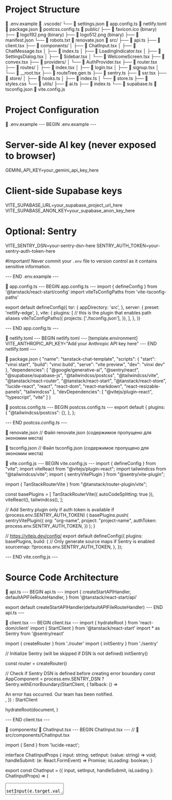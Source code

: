 
# Project Structure
📄 .env.example
📁 .vscode/
└── 📄 settings.json
📄 app.config.ts
📄 netlify.toml
📄 package.json
📄 postcss.config.ts
📁 public/
├── 📄 favicon.ico (binary)
├── 📄 logo192.png (binary)
├── 📄 logo512.png (binary)
├── 📄 manifest.json
└── 📄 robots.txt
📄 renovate.json
📁 src/
├── 📄 api.ts
├── 📄 client.tsx
├── 📁 components/
│   ├── 📄 ChatInput.tsx
│   ├── 📄 ChatMessage.tsx
│   ├── 📄 index.ts
│   ├── 📄 LoadingIndicator.tsx
│   ├── 📄 SettingsDialog.tsx
│   ├── 📄 Sidebar.tsx
│   └── 📄 WelcomeScreen.tsx
├── 📄 convex.tsx
├── 📁 providers/
│   └── 📄 AuthProvider.tsx
├── 📄 router.tsx
├── 📁 routes/
│   ├── 📄 index.tsx
│   ├── 📄 login.tsx
│   ├── 📄 signup.tsx
│   └── 📄 __root.tsx
├── 📄 routeTree.gen.ts
├── 📄 sentry.ts
├── 📄 ssr.tsx
├── 📁 store/
│   ├── 📄 hooks.ts
│   ├── 📄 index.ts
│   └── 📄 store.ts
├── 📄 styles.css
└── 📁 utils/
    ├── 📄 ai.ts
    ├── 📄 index.ts
    └── 📄 supabase.ts
📄 tsconfig.json
📄 vite.config.js


# Project Configuration
📄 .env.example
--- BEGIN .env.example ---
# Server-side AI key (never exposed to browser)
GEMINI_API_KEY=your_gemini_api_key_here

# Client-side Supabase keys
VITE_SUPABASE_URL=your_supabase_project_url_here
VITE_SUPABASE_ANON_KEY=your_supabase_anon_key_here

# Optional: Sentry
VITE_SENTRY_DSN=your-sentry-dsn-here
SENTRY_AUTH_TOKEN=your-sentry-auth-token-here

#Important! Never commit your `.env` file to version control as it contains sensitive information.


--- END .env.example ---

📄 app.config.ts
--- BEGIN app.config.ts ---
import { defineConfig } from '@tanstack/react-start/config'
import viteTsConfigPaths from 'vite-tsconfig-paths'

export default defineConfig({
  tsr: {
    appDirectory: 'src',
  },
  server: {
    preset: 'netlify-edge',
  },
  vite: {
    plugins: [
      // this is the plugin that enables path aliases
      viteTsConfigPaths({
        projects: ['./tsconfig.json'],
      }),
    ],
  },
})

--- END app.config.ts ---

📄 netlify.toml
--- BEGIN netlify.toml ---
[template.environment]
VITE_ANTHROPIC_API_KEY="Add your Anthropic API key here"
--- END netlify.toml ---

📄 package.json
{
  "name": "tanstack-chat-template",
  "scripts": {
  "start": "vinxi start",
  "build": "vinxi build",
  "serve": "vite preview",
  "dev": "vinxi dev"
},
  "dependencies": [
  "@google/generative-ai",
  "@sentry/react",
  "@supabase/supabase-js",
  "@tailwindcss/postcss",
  "@tailwindcss/vite",
  "@tanstack/react-router",
  "@tanstack/react-start",
  "@tanstack/react-store",
  "lucide-react",
  "react",
  "react-dom",
  "react-markdown",
  "react-resizable-panels",
  "tailwindcss"
],
  "devDependencies": [
  "@vitejs/plugin-react",
  "typescript",
  "vite"
]
}

📄 postcss.config.ts
--- BEGIN postcss.config.ts ---
export default {
  plugins: {
    "@tailwindcss/postcss": {},
  },
};

--- END postcss.config.ts ---

📄 renovate.json
// Файл renovate.json (содержимое пропущено для экономии места)

📄 tsconfig.json
// Файл tsconfig.json (содержимое пропущено для экономии места)

📄 vite.config.js
--- BEGIN vite.config.js ---
import { defineConfig } from "vite";
import viteReact from "@vitejs/plugin-react";
import tailwindcss from "@tailwindcss/vite";
import { sentryVitePlugin } from "@sentry/vite-plugin";

import { TanStackRouterVite } from "@tanstack/router-plugin/vite";

const basePlugins = [
  TanStackRouterVite({ autoCodeSplitting: true }), 
  viteReact(), 
  tailwindcss(),
];

// Add Sentry plugin only if auth token is available
if (process.env.SENTRY_AUTH_TOKEN) {
  basePlugins.push(
    sentryVitePlugin({
      org: "org-name",
      project: "project-name",
      authToken: process.env.SENTRY_AUTH_TOKEN,
    })
  );
}

// https://vitejs.dev/config/
export default defineConfig({
  plugins: basePlugins,
  build: {
    // Only generate source maps if Sentry is enabled
    sourcemap: !!process.env.SENTRY_AUTH_TOKEN,
  },
});

--- END vite.config.js ---



# Source Code Architecture
📄 api.ts
--- BEGIN api.ts ---
import {
  createStartAPIHandler,
  defaultAPIFileRouteHandler,
} from '@tanstack/react-start/api'

export default createStartAPIHandler(defaultAPIFileRouteHandler)
--- END api.ts ---

📄 client.tsx
--- BEGIN client.tsx ---
import { hydrateRoot } from 'react-dom/client'
import { StartClient } from '@tanstack/react-start'
import * as Sentry from '@sentry/react'

import { createRouter } from './router'
import { initSentry } from './sentry'

// Initialize Sentry (will be skipped if DSN is not defined)
initSentry()

const router = createRouter()

// Check if Sentry DSN is defined before creating error boundary
const AppComponent = process.env.SENTRY_DSN
  ? Sentry.withErrorBoundary(StartClient, {
      fallback: () => <div>An error has occurred. Our team has been notified.</div>,
    })
  : StartClient

hydrateRoot(document, <AppComponent router={router} />)

--- END client.tsx ---

📁 components/
  📄 ChatInput.tsx
  --- BEGIN ChatInput.tsx ---
// 📄 src/components/ChatInput.tsx

import { Send } from 'lucide-react';

interface ChatInputProps {
  input: string;
  setInput: (value: string) => void;
  handleSubmit: (e: React.FormEvent) => Promise<void>;
  isLoading: boolean;
}

export const ChatInput = ({ 
  input, 
  setInput, 
  handleSubmit, 
  isLoading 
}: ChatInputProps) => (
  <div className="bg-gray-900/80 backdrop-blur-sm border-t border-orange-500/10 p-4">
    <form onSubmit={handleSubmit}>
      <div className="relative flex items-center">
        <textarea
          value={input}
          onChange={(e) => setInput(e.target.value)}
          onKeyDown={(e) => {
            if (e.key === 'Enter' && !e.shiftKey) {
              e.preventDefault()
              handleSubmit(e)
            }
          }}
          placeholder="Напишите что-нибудь умное..."
          className="w-full pl-4 pr-12 py-2.5 overflow-y-auto text-sm text-white placeholder-gray-400 border rounded-lg shadow-lg resize-none border-orange-500/20 bg-gray-800/50 focus:outline-none focus:ring-2 focus:ring-orange-500/50 focus:border-transparent"
          rows={1}
          style={{ maxHeight: '200px' }}
          onInput={(e) => {
            const target = e.target as HTMLTextAreaElement
            target.style.height = 'auto'
            target.style.height = (target.scrollHeight) + 'px'
          }}
        />
        <button
          type="submit"
          disabled={!input.trim() || isLoading}
          className="absolute p-2 text-orange-500 transition-colors right-3 hover:text-orange-400 disabled:text-gray-500 focus:outline-none"
        >
          <Send className="w-4 h-4" />
        </button>
      </div>
    </form>
  </div>
);
  --- END ChatInput.tsx ---

  📄 ChatMessage.tsx
  --- BEGIN ChatMessage.tsx ---
// 📄 src/components/ChatMessage.tsx

import ReactMarkdown from 'react-markdown'
import rehypeRaw from 'rehype-raw'
import rehypeSanitize from 'rehype-sanitize'
import rehypeHighlight from 'rehype-highlight'
import type { Message } from '../utils/ai'

export const ChatMessage = ({ message }: { message: Message }) => {
  const isAssistant = message.role === 'assistant';

  return (
    // -> ИЗМЕНЕНИЕ: Внешний div-обертка для выравнивания пузыря влево или вправо
    <div className={`flex w-full ${isAssistant ? 'justify-start' : 'justify-end'}`}>
      
      {/* -> ИЗМЕНЕНИЕ: Сам "пузырь" сообщения */}
      <div
        className={`rounded-lg px-4 py-2 ${
          // -> ИЗМЕНЕНИЕ: Правильные цвета и ширина
          isAssistant
            ? 'bg-gradient-to-r from-orange-500/5 to-red-600/5' // AI: Оригинальный градиент, вся доступная ширина
            : 'bg-gray-700/50 max-w-2xl'                          // User: Серый, ограниченная ширина
        }`}
        // -> ИЗМЕНЕНИЕ: Добавляем overflow: 'hidden', чтобы скругленные углы обрезали внутренний контент, например, таблицы
        style={{ overflow: 'hidden' }}
      >
        <ReactMarkdown
          className="prose dark:prose-invert max-w-none prose-p:my-2 prose-headings:my-3 prose-pre:bg-gray-800/50 prose-pre:overflow-x-auto prose-pre:p-4 prose-pre:rounded-md"
          rehypePlugins={[
            rehypeRaw,
            rehypeSanitize,
            rehypeHighlight,
          ]}
        >
          {message.content}
        </ReactMarkdown>
      </div>

    </div>
  );
};
  --- END ChatMessage.tsx ---

  📄 index.ts
  --- BEGIN index.ts ---
export { ChatMessage } from './ChatMessage';
export { LoadingIndicator } from './LoadingIndicator';
export { ChatInput } from './ChatInput';
export { Sidebar } from './Sidebar';
export { WelcomeScreen } from './WelcomeScreen';
export { SettingsDialog } from './SettingsDialog'; 
  --- END index.ts ---

  📄 LoadingIndicator.tsx
  --- BEGIN LoadingIndicator.tsx ---
export const LoadingIndicator = () => (
  <div className="px-6 py-6 bg-gradient-to-r from-orange-500/5 to-red-600/5">
    <div className="flex items-start w-full max-w-3xl gap-4 mx-auto">
      <div className="relative flex-shrink-0 w-8 h-8">
        <div className="absolute inset-0 rounded-lg bg-gradient-to-r from-orange-500 via-red-500 to-orange-500 animate-[spin_2s_linear_infinite]"></div>
        <div className="absolute inset-[2px] rounded-lg bg-gray-900 flex items-center justify-center">
          <div className="relative flex items-center justify-center w-full h-full rounded-lg bg-gradient-to-r from-orange-500 to-red-600">
            <div className="absolute inset-0 rounded-lg bg-gradient-to-r from-orange-500 to-red-600 animate-pulse"></div>
            <span className="relative z-10 text-sm font-medium text-white">
              AI
            </span>
          </div>
        </div>
      </div>
      <div className="flex items-center gap-3">
        <div className="text-lg font-medium text-gray-400">
          Thinking
        </div>
        <div className="flex gap-2">
          <div
            className="w-2 h-2 rounded-full bg-orange-500 animate-[bounce_0.8s_infinite]"
            style={{ animationDelay: '0ms' }}
          ></div>
          <div
            className="w-2 h-2 rounded-full bg-orange-500 animate-[bounce_0.8s_infinite]"
            style={{ animationDelay: '200ms' }}
          ></div>
          <div
            className="w-2 h-2 rounded-full bg-orange-500 animate-[bounce_0.8s_infinite]"
            style={{ animationDelay: '400ms' }}
          ></div>
        </div>
      </div>
    </div>
  </div>
); 
  --- END LoadingIndicator.tsx ---

  📄 SettingsDialog.tsx
  --- BEGIN SettingsDialog.tsx ---
// 📄 components/SettingsDialog.tsx
import { useState, useEffect } from 'react'
import { PlusCircle, Trash2 } from 'lucide-react'
import { usePrompts, useSettings } from '../store/hooks'
import { type UserSettings } from '../store'

interface SettingsDialogProps {
  isOpen: boolean
  onClose: () => void
}

export function SettingsDialog({ isOpen, onClose }: SettingsDialogProps) {
  const [promptForm, setPromptForm] = useState({ name: '', content: '' })
  const [isAddingPrompt, setIsAddingPrompt] = useState(false)

  const { prompts, createPrompt, deletePrompt, setPromptActive, loadPrompts } = usePrompts();
  const { settings, updateSettings, loadSettings } = useSettings();

  // Локальное состояние для полей формы, чтобы избежать "мерцания"
  const [localSettings, setLocalSettings] = useState<UserSettings | null>(null);

  useEffect(() => {
    if (isOpen) {
      // Загружаем актуальные данные из БД при каждом открытии диалога
      loadPrompts();
      loadSettings();
    }
  }, [isOpen, loadPrompts, loadSettings]);

  // Синхронизируем локальное состояние с глобальным, когда оно загрузится или обновится
  useEffect(() => {
    if (settings) {
      setLocalSettings(settings);
    }
  }, [settings]);

  const handleAddPrompt = async () => {
    if (!promptForm.name.trim() || !promptForm.content.trim()) return
    await createPrompt(promptForm.name, promptForm.content)
    setPromptForm({ name: '', content: '' })
    setIsAddingPrompt(false)
  }

  // Сохраняем все изменения и закрываем окно
  const handleSaveChanges = () => {
    if (localSettings) {
      // Сравниваем, были ли изменения, чтобы не делать лишних запросов к API
      if (JSON.stringify(localSettings) !== JSON.stringify(settings)) {
          updateSettings(localSettings);
      }
    }
    onClose();
  };

  // Закрываем окно, не сохраняя изменения
  const handleClose = () => {
    // Сбрасываем локальные изменения на те, что сейчас в глобальном сторе
    setLocalSettings(settings);
    onClose()
    setIsAddingPrompt(false)
    setPromptForm({ name: '', content: '' })
  }

  // Не рендерим компонент, пока данные не загружены и не синхронизированы
  if (!isOpen || !localSettings) return null;

  return (
    <div className="fixed inset-0 z-50 flex items-center justify-center bg-black/50 backdrop-blur-sm" onClick={(e) => {
      if (e.target === e.currentTarget) handleClose()
    }}>
      <div className="bg-gray-800 rounded-lg shadow-xl max-w-2xl w-full mx-4 max-h-[90vh] overflow-y-auto" onClick={e => e.stopPropagation()}>
        <div className="p-6">
          <div className="flex items-center justify-between mb-4">
            <h2 className="text-2xl font-semibold text-white">Settings</h2>
            <button onClick={handleClose} className="text-gray-400 hover:text-white focus:outline-none">
              <svg className="w-6 h-6" fill="none" stroke="currentColor" viewBox="0 0 24 24"><path strokeLinecap="round" strokeLinejoin="round" strokeWidth={2} d="M6 18L18 6M6 6l12 12" /></svg>
            </button>
          </div>
          
          <div className="space-y-6">
            {/* Общие настройки */}
            <div className="space-y-4">
                <h3 className="text-lg font-medium text-white">General Settings</h3>
                <div className="p-3 rounded-lg bg-gray-700/50">
                  <label htmlFor="model-select" className="block text-sm font-medium text-gray-300 mb-2">AI Model</label>
                  <select
                      id="model-select"
                      value={localSettings.model}
                      // Обновляем локальное состояние, а не глобальное
                      onChange={(e) => setLocalSettings(prev => prev ? { ...prev, model: e.target.value as UserSettings['model'] } : null)}
                      className="w-full px-3 py-2 text-sm text-white bg-gray-700 border border-gray-600 rounded-lg focus:border-orange-500 focus:ring-1 focus:ring-orange-500"
                  >
                      <option value="gemini-2.5-flash">Gemini 2.5 Flash (Fast & Cost-Effective)</option>
                      <option value="gemini-2.5-pro">Gemini 2.5 Pro (Advanced & Powerful)</option>
                  </select>
                </div>
                <div className="p-3 rounded-lg bg-gray-700/50">
                  <label htmlFor="system-instruction" className="block text-sm font-medium text-gray-300 mb-2">System Instruction</label>
                  <textarea
                      id="system-instruction"
                      value={localSettings.system_instruction}
                      // Обновляем локальное состояние, а не глобальное
                      onChange={(e) => setLocalSettings(prev => prev ? { ...prev, system_instruction: e.target.value } : null)}
                      placeholder="e.g., You are a helpful assistant that speaks like a pirate."
                      className="w-full h-32 px-3 py-2 text-sm text-white bg-gray-700 border border-gray-600 rounded-lg focus:border-orange-500 focus:ring-1 focus:ring-orange-500"
                  />
                  <p className="text-xs text-gray-400 mt-1">This is the base instruction for the AI. An active prompt (if any) will be added to this.</p>
                </div>
            </div>

            {/* Prompts Management */}
            <div className="space-y-2">
              <div className="flex items-center justify-between mb-4">
                <h3 className="text-lg font-medium text-white">Custom Prompts</h3>
                <button onClick={() => setIsAddingPrompt(true)} className="flex items-center gap-2 px-3 py-1.5 text-sm font-medium text-white bg-gradient-to-r from-orange-500 to-red-600 rounded-lg hover:opacity-90 focus:outline-none focus:ring-2 focus:ring-orange-500">
                  <PlusCircle className="w-4 h-4" /> Add Prompt
                </button>
              </div>

              {isAddingPrompt && (
                <div className="p-3 mb-4 space-y-3 rounded-lg bg-gray-700/50">
                  <input type="text" value={promptForm.name} onChange={(e) => setPromptForm(prev => ({ ...prev, name: e.target.value }))} placeholder="Prompt name..." className="w-full px-3 py-2 text-sm text-white bg-gray-700 border border-gray-600 rounded-lg focus:border-orange-500 focus:ring-1 focus:ring-orange-500" />
                  <textarea value={promptForm.content} onChange={(e) => setPromptForm(prev => ({ ...prev, content: e.target.value }))} placeholder="Enter prompt content..." className="w-full h-32 px-3 py-2 text-sm text-white bg-gray-700 border border-gray-600 rounded-lg focus:border-orange-500 focus:ring-1 focus:ring-orange-500" />
                  <div className="flex justify-end gap-2">
                    <button onClick={() => setIsAddingPrompt(false)} className="px-3 py-1.5 text-sm font-medium text-gray-300 hover:text-white focus:outline-none">Cancel</button>
                    <button onClick={handleAddPrompt} className="px-3 py-1.5 text-sm font-medium text-white bg-gradient-to-r from-orange-500 to-red-600 rounded-lg hover:opacity-90 focus:outline-none focus:ring-2 focus:ring-orange-500">Save Prompt</button>
                  </div>
                </div>
              )}

              <div className="space-y-2">
                {prompts.map((prompt) => (
                  <div key={prompt.id} className="flex items-center justify-between p-3 rounded-lg bg-gray-700/50">
                    <div className="flex-1 min-w-0 mr-4">
                      <h4 className="text-sm font-medium text-white truncate">{prompt.name}</h4>
                      <p className="text-xs text-gray-400 truncate">{prompt.content}</p>
                    </div>
                    <div className="flex items-center gap-2">
                      <label className="relative inline-flex items-center cursor-pointer">
                        <input type="checkbox" className="sr-only peer" checked={prompt.is_active} onChange={() => setPromptActive(prompt.id, !prompt.is_active)} />
                        <div className="w-11 h-6 bg-gray-700 peer-focus:outline-none rounded-full peer peer-checked:after:translate-x-full rtl:peer-checked:after:-translate-x-full peer-checked:after:border-white after:content-[''] after:absolute after:top-[2px] after:start-[2px] after:bg-white after:border-gray-300 after:border after:rounded-full after:h-5 after:w-5 after:transition-all peer-checked:bg-orange-500"></div>
                      </label>
                      <button onClick={() => deletePrompt(prompt.id)} className="p-1 text-gray-400 hover:text-red-500">
                        <Trash2 className="w-4 h-4" />
                      </button>
                    </div>
                  </div>
                ))}
              </div>
              <p className="text-xs text-gray-400">Manage custom prompts. Activating one will automatically deactivate others.</p>
            </div>
          </div>

          <div className="flex justify-end gap-3 mt-6">
            <button onClick={handleClose} className="px-4 py-2 text-sm font-medium text-gray-300 hover:text-white focus:outline-none">Cancel</button>
            <button onClick={handleSaveChanges} className="px-4 py-2 text-sm font-medium text-white rounded-lg bg-gradient-to-r from-orange-500 to-red-600 hover:opacity-90 focus:outline-none focus:ring-2 focus:ring-orange-500">Save & Close</button>
          </div>
        </div>
      </div>
    </div>
  )
}
  --- END SettingsDialog.tsx ---

  📄 Sidebar.tsx
  --- BEGIN Sidebar.tsx ---
// 📄 src/components/Sidebar.tsx

import { PlusCircle, MessageCircle, Trash2, Edit2, X } from 'lucide-react';
import { useRef, useState } from 'react';

interface SidebarProps {
  conversations: Array<{ id: string; title: string }>;
  currentConversationId: string | null;
  handleNewChat: () => void;
  setCurrentConversationId: (id: string) => void;
  handleDeleteChat: (id: string) => void;
  editingChatId: string | null;
  setEditingChatId: (id: string | null) => void;
  editingTitle: string;
  setEditingTitle: (title: string) => void;
  handleUpdateChatTitle: (id: string, title: string) => void;
  isOpen: boolean; // Для мобильных
  setIsOpen: (isOpen: boolean) => void; // Для мобильных
  isCollapsed: boolean; // Для десктопа
}

export const Sidebar = ({ 
  conversations, 
  currentConversationId, 
  handleNewChat, 
  setCurrentConversationId, 
  handleDeleteChat, 
  editingChatId, 
  setEditingChatId, 
  editingTitle, 
  setEditingTitle, 
  handleUpdateChatTitle,
  isOpen,
  setIsOpen,
  isCollapsed,
}: SidebarProps) => {

  const [contextMenuChatId, setContextMenuChatId] = useState<string | null>(null);
  // -> ИЗМЕНЕНИЕ: Добавляем тип и начальное значение null
  const longPressTimer = useRef<NodeJS.Timeout | null>(null);


  const handleTouchStart = (chatId: string) => {
    if (contextMenuChatId !== chatId) {
      setContextMenuChatId(null);
    }
    
    longPressTimer.current = setTimeout(() => {
      setContextMenuChatId(chatId);
    }, 500);
  };

  const handleTouchEnd = () => {
    if (longPressTimer.current) {
      clearTimeout(longPressTimer.current);
    }
  };

  if (isCollapsed) {
    return null;
  }

  return (
    <div className={`
      w-full h-full bg-gray-800 border-r border-gray-700 flex flex-col
      md:relative
      fixed inset-y-0 left-0 z-30 transform transition-transform duration-300 ease-in-out
      ${isOpen ? 'translate-x-0' : '-translate-x-full'} md:translate-x-0
    `}>
      <div className="flex items-center justify-between p-4 border-b border-gray-700">
        <button
          onClick={handleNewChat}
          className="flex items-center justify-center w-full gap-2 px-3 py-2 text-sm font-medium text-white rounded-lg bg-gradient-to-r from-orange-500 to-red-600 hover:opacity-90"
        >
          <PlusCircle className="w-4 h-4" />
          New Chat
        </button>
        <button 
          onClick={() => setIsOpen(false)}
          className="p-1 ml-2 text-gray-400 rounded-full md:hidden hover:bg-gray-700"
        >
          <X className="w-5 h-5" />
        </button>
      </div>

      <div className="flex-1 overflow-y-auto" onTouchMove={handleTouchEnd}>
        {conversations.map((chat) => {
            const showMobileMenu = contextMenuChatId === chat.id;

            return (
              <div
                key={chat.id}
                className={`group flex items-center justify-between gap-3 px-3 py-2 cursor-pointer hover:bg-gray-700/50 ${
                  chat.id === currentConversationId ? 'bg-gray-700/50' : ''
                }`}
                onClick={() => {
                  if (contextMenuChatId) {
                    setContextMenuChatId(null);
                    return; 
                  }
                  setCurrentConversationId(chat.id);
                }}
                onTouchStart={() => handleTouchStart(chat.id)}
                onTouchEnd={handleTouchEnd}
              >
                <div className="flex items-center flex-1 min-w-0 gap-3">
                  <MessageCircle className="w-4 h-4 text-gray-400 flex-shrink-0" />
                  {editingChatId === chat.id ? (
                    <input
                      type="text"
                      value={editingTitle}
                      onChange={(e) => setEditingTitle(e.target.value)}
                      onFocus={(e) => e.target.select()}
                      onBlur={() => {
                        if (editingTitle.trim()) {
                          handleUpdateChatTitle(chat.id, editingTitle)
                        }
                        setEditingChatId(null)
                        setEditingTitle('')
                      }}
                      onKeyDown={(e) => {
                        if (e.key === 'Enter' && editingTitle.trim()) {
                          handleUpdateChatTitle(chat.id, editingTitle)
                        } else if (e.key === 'Escape') {
                          setEditingChatId(null)
                          setEditingTitle('')
                        }
                      }}
                      className="flex-1 text-sm text-white bg-transparent focus:outline-none"
                      autoFocus
                    />
                  ) : (
                    <span className="flex-1 text-sm text-gray-300 truncate">
                      {chat.title}
                    </span>
                  )}
                </div>

                <div className={`
                    items-center gap-1
                    md:group-hover:flex ${showMobileMenu ? 'flex' : 'hidden'}
                `}>
                    <button
                      onClick={(e) => {
                        e.stopPropagation();
                        setEditingChatId(chat.id);
                        setEditingTitle(chat.title);
                        setContextMenuChatId(null);
                      }}
                      className="p-1 text-gray-400 hover:text-white"
                    >
                      <Edit2 className="w-3 h-3" />
                    </button>
                    <button
                      onClick={(e) => {
                        e.stopPropagation();
                        handleDeleteChat(chat.id);
                        setContextMenuChatId(null);
                      }}
                      className="p-1 text-gray-400 hover:text-red-500"
                    >
                      <Trash2 className="w-3 h-3" />
                    </button>
                </div>
              </div>
            )
        })}
      </div>
    </div>
  );
};
  --- END Sidebar.tsx ---

  📄 WelcomeScreen.tsx
  --- BEGIN WelcomeScreen.tsx ---
// 📄 src/components/WelcomeScreen.tsx

export const WelcomeScreen = () => (
  <div className="w-full max-w-3xl mx-auto text-center px-4">
    <h1 className="mb-4 text-5xl md:text-6xl font-bold text-transparent uppercase bg-gradient-to-r from-orange-500 to-red-600 bg-clip-text">
      <span className="text-white">AI</span> Chat
    </h1>
    <p className="w-full md:w-2/3 mx-auto mb-6 text-lg text-gray-400">
      Вы можете спросить меня о чем угодно, у меня может быть хороший ответ,
       а может и не быть, но вы все равно можете спросить.
    </p>
  </div>
);
  --- END WelcomeScreen.tsx ---

📄 convex.tsx
--- BEGIN convex.tsx ---
import type { ReactNode } from 'react';
import { ConvexProvider, ConvexReactClient } from 'convex/react';

// Get the Convex URL from environment variables
const convexUrl = import.meta.env.VITE_CONVEX_URL as string | undefined;

// Initialize the Convex client only if URL is provided
const convex = convexUrl ? new ConvexReactClient(convexUrl) : null;

export function ConvexClientProvider({ children }: { children: ReactNode }) {
  // If no Convex URL is provided, just render the children without the ConvexProvider
  if (!convex) {
    console.warn('No Convex URL provided. Skipping Convex integration.');
    return <>{children}</>;
  }
  
  // Otherwise, wrap children with ConvexProvider
  return <ConvexProvider client={convex}>{children}</ConvexProvider>;
}
--- END convex.tsx ---

📁 providers/
  📄 AuthProvider.tsx
  --- BEGIN AuthProvider.tsx ---
import { createContext, useContext, useEffect, useState } from 'react'
import { supabase } from '../utils/supabase'
import type { AuthChangeEvent, Session, User } from '@supabase/supabase-js'

type AuthContextType = {
  user: User | null;
  session: Session | null;
  isLoading: boolean;
};

const AuthContext = createContext<AuthContextType>({
  user: null,
  session: null,
  isLoading: true,
});

export function AuthProvider({ children }: { children: React.ReactNode }) {
  const [user, setUser] = useState<User | null>(null)
  const [session, setSession] = useState<Session | null>(null)
  const [isLoading, setIsLoading] = useState(true)

  useEffect(() => {
    const { data: { subscription } } = supabase.auth.onAuthStateChange(
      (_event: AuthChangeEvent, session: Session | null) => {
        setSession(session)
        setUser(session?.user ?? null)
        setIsLoading(false)
      }
    );

    // Получаем начальную сессию
    supabase.auth.getSession().then(({ data: { session } }) => {
        setSession(session)
        setUser(session?.user ?? null)
        setIsLoading(false)
    })

    return () => {
      subscription.unsubscribe();
    };
  }, []);

  const value = {
    user,
    session,
    isLoading,
  };

  return <AuthContext.Provider value={value}>{children}</AuthContext.Provider>;
}

export const useAuth = () => {
  const context = useContext(AuthContext);
  if (context === undefined) {
    throw new Error('useAuth must be used within an AuthProvider');
  }
  return context;
};
  --- END AuthProvider.tsx ---

📄 router.tsx
--- BEGIN router.tsx ---
// 📄 src/router.tsx

import { createRouter as createTanstackRouter } from '@tanstack/react-router'

// Import the generated route tree
import { routeTree } from './routeTree.gen'

import './styles.css'

// ++ НОВОЕ: Простой компонент для страницы 404
const NotFoundComponent = () => (
  <div className="flex flex-col items-center justify-center min-h-screen bg-gray-900 text-white">
    <h1 className="text-6xl font-bold text-orange-500">404</h1>
    <p className="mt-4 text-2xl">Page Not Found</p>
    <a href="/" className="mt-8 px-4 py-2 text-white bg-orange-600 rounded hover:bg-orange-700">
      Go Home
    </a>
  </div>
);


// Create a new router instance
export const createRouter = () => {
  const router = createTanstackRouter({
    routeTree,
    scrollRestoration: true,
    // ++ НОВОЕ: Добавляем компонент 404 по умолчанию
    defaultNotFoundComponent: NotFoundComponent,
  })
  return router
}

const router = createRouter()

// Register the router instance for type safety
declare module '@tanstack/react-router' {
  interface Register {
    router: typeof router
  }
}
--- END router.tsx ---

📁 routes/
  📄 index.tsx
  --- BEGIN index.tsx ---
// 📄 src/routes/index.tsx

import { createFileRoute, redirect, useNavigate } from '@tanstack/react-router'
import { useEffect, useState, useRef, useCallback, useMemo } from 'react'
import { Settings, Menu, AlertTriangle } from 'lucide-react'
import {
  SettingsDialog,
  ChatMessage,
  LoadingIndicator,
  ChatInput,
  Sidebar,
  WelcomeScreen,
} from '../components'
import { useConversations, usePrompts, useSettings, useAppState } from '../store'
import { genAIResponse, type Message } from '../utils'
import { supabase } from '../utils/supabase'
import { useAuth } from '../providers/AuthProvider'

import { Panel, PanelGroup, PanelResizeHandle, type PanelOnCollapse } from 'react-resizable-panels'


export const Route = createFileRoute('/')({
  beforeLoad: async () => {
    const { data: { session } } = await supabase.auth.getSession()
    if (!session) { throw redirect({ to: '/login' }) }
  },
  component: Home,
})

function Home() {
  const navigate = useNavigate()
  const { user } = useAuth()
  
  const { conversations, loadConversations, createNewConversation, updateConversationTitle, deleteConversation, addMessage, setCurrentConversationId, currentConversationId, currentConversation } = useConversations()
  const { isLoading, setLoading } = useAppState()
  const { settings, loadSettings } = useSettings()
  const { activePrompt, loadPrompts } = usePrompts()
  
  const [input, setInput] = useState('')
  const [editingChatId, setEditingChatId] = useState<string | null>(null)
  const [editingTitle, setEditingTitle] = useState('')
  const [isSettingsOpen, setIsSettingsOpen] = useState(false)
  const [isSidebarOpen, setIsSidebarOpen] = useState(false)
  
  const mobileMessagesContainerRef = useRef<HTMLElement>(null);
  const desktopMessagesContainerRef = useRef<HTMLElement>(null);

  const [pendingMessage, setPendingMessage] = useState<Message | null>(null)
  const [error, setError] = useState<string | null>(null)

  const [isSidebarCollapsed, setIsSidebarCollapsed] = useState(false);


  useEffect(() => {
    if (user) {
      loadConversations()
      loadPrompts()
      loadSettings()
    }
  }, [user, loadConversations, loadPrompts, loadSettings])

  const messages = useMemo(() => currentConversation?.messages || [], [currentConversation])
  
  const textQueueRef = useRef<string>('');
  const animationFrameRef = useRef<number | undefined>(undefined);
  const finalContentRef = useRef<string>(''); 

  useEffect(() => {
    const animatePrinting = () => {
      if (textQueueRef.current.length > 0) {
        const speed = 2;
        const charsToPrint = textQueueRef.current.substring(0, speed);
        textQueueRef.current = textQueueRef.current.substring(speed);

        setPendingMessage(prev => {
          if (prev) {
            const newContent = prev.content + charsToPrint;
            finalContentRef.current = newContent;
            return { ...prev, content: newContent };
          }
          return null;
        });
      }
      animationFrameRef.current = requestAnimationFrame(animatePrinting);
    };

    animationFrameRef.current = requestAnimationFrame(animatePrinting);

    return () => {
      if (animationFrameRef.current) cancelAnimationFrame(animationFrameRef.current);
    };
  }, []);

  const scrollToBottom = useCallback(() => {
    const container = mobileMessagesContainerRef.current || desktopMessagesContainerRef.current;
    if (container) {
        setTimeout(() => {
            container.scrollTo({
                top: container.scrollHeight,
                behavior: 'smooth'
            });
        }, 100);
    }
}, []);
  
  useEffect(() => { scrollToBottom() }, [messages, pendingMessage, scrollToBottom])
  
  const createTitleFromInput = useCallback((text: string) => {
    const words = text.trim().split(/\s+/)
    const firstThreeWords = words.slice(0, 3).join(' ')
    return firstThreeWords + (words.length > 3 ? '...' : '')
  }, [])

  const processAIResponse = useCallback(
    async (userMessage: Message) => {
      if (!settings) {
        setError("User settings not loaded.");
        return null;
      }
      
      finalContentRef.current = ''; 
      const initialAssistantMessage: Message = { id: (Date.now() + 1).toString(), role: 'assistant', content: '' };
      
      try {
        const response = await genAIResponse({
          data: {
            messages: [...messages, userMessage],
            model: settings.model,
            mainSystemInstruction: settings.system_instruction,
            activePromptContent: activePrompt?.content,
          },
        })

        if (!response.body) throw new Error('No response body');
        
        const reader = response.body.getReader();
        const decoder = new TextDecoder();
        let isFirstChunk = true;

        while (true) {
          const { value, done } = await reader.read();
          if (done) break;
          const rawText = decoder.decode(value, { stream: true });
          rawText.replace(/}\{/g, '}\n{').split('\n').forEach((chunkStr) => {
            if (chunkStr) {
              try {
                const parsed = JSON.parse(chunkStr);
                if (parsed.text) {
                  if (isFirstChunk) {
                    setPendingMessage(initialAssistantMessage);
                    isFirstChunk = false;
                  }
                  textQueueRef.current += parsed.text;
                }
              } catch (e) { /* ignore */ }
            }
          })
        }
        
        await new Promise(resolve => {
            const interval = setInterval(() => {
                if (textQueueRef.current.length === 0) {
                    clearInterval(interval);
                    resolve(null);
                }
            }, 50);
        });
        
        return { ...initialAssistantMessage, content: finalContentRef.current };

      } catch (error) {
        console.error('Error in AI response:', error);
        setError('An error occurred while getting the AI response.');
        return null;
      }
    },
    [messages, settings, activePrompt],
  );

  const handleSubmit = useCallback(
    async (e: React.FormEvent) => {
      e.preventDefault()
      if (!input.trim() || isLoading) return

      textQueueRef.current = '';
      finalContentRef.current = '';
      setPendingMessage(null);
      setError(null);

      const currentInput = input
      setInput('')
      setLoading(true)

      const conversationTitle = createTitleFromInput(currentInput)
      const userMessage: Message = { id: Date.now().toString(), role: 'user' as const, content: currentInput.trim() }

      let conversationId = currentConversationId;
      
      try {
        if (!conversationId) {
          const newConvId = await createNewConversation(conversationTitle)
          if (newConvId) conversationId = newConvId
        }
        
        if (!conversationId) throw new Error('Failed to create or find conversation ID.');

        await addMessage(conversationId, userMessage);
        
        const finalAiMessage = await processAIResponse(userMessage);
        
        if (finalAiMessage && finalAiMessage.content.trim()) {
            await addMessage(conversationId, finalAiMessage);
        }

      } catch (error) {
        const errorMessage = error instanceof Error ? error.message : 'An unexpected error occurred.';
        console.error('Error in handleSubmit:', error)
        setError(errorMessage);
      } finally {
        setLoading(false)
        setPendingMessage(null);
      }
    },
    [
      input,
      isLoading,
      currentConversationId,
      createNewConversation,
      addMessage,
      processAIResponse,
      setLoading,
      createTitleFromInput,
    ],
  )

  const handleNewChat = useCallback(() => { setCurrentConversationId(null) }, [setCurrentConversationId])
  const handleDeleteChat = useCallback(async (id: string) => { await deleteConversation(id) }, [deleteConversation])
  const handleUpdateChatTitle = useCallback(async (id: string, title: string) => { await updateConversationTitle(id, title); setEditingChatId(null); setEditingTitle(''); }, [updateConversationTitle])
  const handleLogout = async () => { await supabase.auth.signOut(); navigate({ to: '/login' }) }

  const MainContent = () => (
    <div className="w-full h-full p-4">
        {error && (
            <div className="bg-red-500/10 border-l-4 border-red-500 text-red-300 p-4 mb-4 rounded-r-lg" role="alert">
                <div className="flex">
                    <div className="py-1"><AlertTriangle className="h-5 w-5 text-red-400 mr-3" /></div>
                    <div>
                        <p className="font-bold">An error occurred</p>
                        <p className="text-sm">{error}</p>
                    </div>
                </div>
            </div>
        )}
        <div className="space-y-6">
          {currentConversationId ? (
              <>
                  {messages.map((message) => <ChatMessage key={message.id} message={message} />)}
                  {pendingMessage && <ChatMessage message={pendingMessage} />}
                  {isLoading && (!pendingMessage || pendingMessage.content === '') && <LoadingIndicator />}
              </>
          ) : (
              <div className="flex h-full items-center justify-center pt-20 md:pt-0"><WelcomeScreen /></div>
          )}
        </div>
    </div>
  );


  return (
    <div className="h-screen bg-gray-900 text-white overflow-hidden">
        {/* Мобильная версия */}
        <div className="md:hidden h-full flex flex-col">
            {isSidebarOpen && <div className="fixed inset-0 z-20 bg-black/50" onClick={() => setIsSidebarOpen(false)}></div>}
            <Sidebar 
                {...{ 
                    conversations, 
                    currentConversationId, 
                    handleDeleteChat, 
                    editingChatId, 
                    setEditingChatId, 
                    editingTitle, 
                    setEditingTitle, 
                    handleUpdateChatTitle, 
                    isOpen: isSidebarOpen, 
                    setIsOpen: setIsSidebarOpen, 
                    isCollapsed: false,
                    handleNewChat: () => {
                        handleNewChat();
                        setIsSidebarOpen(false);
                    },
                    setCurrentConversationId: (id) => { 
                        setCurrentConversationId(id); 
                        setIsSidebarOpen(false); 
                    } 
                }} 
            />
            
            <div className="flex-1 flex flex-col relative min-h-0">
                <header className="absolute top-0 left-0 right-0 h-16 bg-gray-900/80 backdrop-blur-sm z-10 flex items-center justify-between px-4">
                    <button onClick={() => setIsSidebarOpen(true)} className="p-2 text-white rounded-lg hover:bg-gray-700"><Menu className="w-6 h-6" /></button>
                    <div className="flex items-center gap-2">
                        <button onClick={handleLogout} className="px-3 py-2 text-sm text-white bg-gray-700 rounded-lg hover:bg-gray-600">Logout</button>
                        <button onClick={() => setIsSettingsOpen(true)} className="flex items-center justify-center w-9 h-9 text-white rounded-full bg-gradient-to-r from-orange-500 to-red-600"><Settings className="w-5 h-5" /></button>
                    </div>
                </header>
                
                <main ref={mobileMessagesContainerRef} className="flex-1 pt-16 pb-4 overflow-y-auto">
                    <MainContent />
                </main>
                
                <footer className="w-full">
                    <ChatInput {...{ input, setInput, handleSubmit, isLoading }} />
                </footer>
            </div>
        </div>

        {/* Десктопная версия */}
        <div className="hidden md:flex h-full">
            <PanelGroup direction="horizontal">
                <Panel defaultSize={20} minSize={15} maxSize={30} collapsible={true} collapsedSize={0} onCollapse={setIsSidebarCollapsed as PanelOnCollapse} className="flex flex-col">
                    <Sidebar {...{ conversations, currentConversationId, handleNewChat, setCurrentConversationId, handleDeleteChat, editingChatId, setEditingChatId, editingTitle, setEditingTitle, handleUpdateChatTitle, isOpen: true, setIsOpen: () => {}, isCollapsed: isSidebarCollapsed }} />
                </Panel>
                <PanelResizeHandle className="w-2 bg-gray-800 hover:bg-orange-500/50 transition-colors duration-200 cursor-col-resize" />
                {/* -> ИЗМЕНЕНИЕ: ref убран с <Panel> */}
                <Panel className="flex-1 flex flex-col relative min-h-0">
                     <header className="absolute top-4 right-4 z-10 flex gap-2 items-center">
                        <button onClick={handleLogout} className="px-3 py-2 text-sm text-white bg-gray-700 rounded-lg hover:bg-gray-600">Logout</button>
                        <button onClick={() => setIsSettingsOpen(true)} className="flex items-center justify-center w-10 h-10 text-white rounded-full bg-gradient-to-r from-orange-500 to-red-600"><Settings className="w-5 h-5" /></button>
                    </header>
                    
                    {/* -> ИЗМЕНЕНИЕ: ref теперь на <main> */}
                    <main ref={desktopMessagesContainerRef} className="flex-1 overflow-y-auto">
                        <div className="w-full max-w-5xl mx-auto">
                           <MainContent />
                        </div>
                    </main>
                    <footer className="w-full max-w-5xl mx-auto">
                         <ChatInput {...{ input, setInput, handleSubmit, isLoading }} />
                    </footer>
                </Panel>
            </PanelGroup>
        </div>
        <SettingsDialog isOpen={isSettingsOpen} onClose={() => setIsSettingsOpen(false)} />
    </div>
  )
}
  --- END index.tsx ---

  📄 login.tsx
  --- BEGIN login.tsx ---
import { createFileRoute, useNavigate, Link } from '@tanstack/react-router'
import { useState } from 'react'
import { supabase } from '../utils/supabase'

export const Route = createFileRoute('/login')({
  component: LoginComponent,
})

function LoginComponent() {
  const navigate = useNavigate()
  const [email, setEmail] = useState('')
  const [password, setPassword] = useState('')
  const [error, setError] = useState<string | null>(null)
  const [loading, setLoading] = useState(false)

  const handleLogin = async (e: React.FormEvent) => {
    e.preventDefault()
    setLoading(true)
    setError(null)
    const { error } = await supabase.auth.signInWithPassword({ email, password })
    if (error) {
      setError(error.message)
    } else {
      navigate({ to: '/' })
    }
    setLoading(false)
  }

  return (
    <div className="flex items-center justify-center min-h-screen bg-gray-900 text-white">
      <div className="w-full max-w-md p-8 space-y-6 bg-gray-800 rounded-lg shadow-lg">
        <h2 className="text-2xl font-bold text-center">Login</h2>
        <form onSubmit={handleLogin} className="space-y-6">
          <input
            type="email"
            placeholder="Email"
            value={email}
            onChange={(e) => setEmail(e.target.value)}
            className="w-full px-4 py-2 bg-gray-700 border border-gray-600 rounded-md focus:outline-none focus:ring-2 focus:ring-orange-500"
            required
          />
          <input
            type="password"
            placeholder="Password"
            value={password}
            onChange={(e) => setPassword(e.target.value)}
            className="w-full px-4 py-2 bg-gray-700 border border-gray-600 rounded-md focus:outline-none focus:ring-2 focus:ring-orange-500"
            required
          />
          <button type="submit" disabled={loading} className="w-full px-4 py-2 font-bold text-white bg-orange-600 rounded-md hover:bg-orange-700 disabled:bg-gray-500">
            {loading ? 'Logging in...' : 'Login'}
          </button>
          {error && <p className="text-red-500 text-center">{error}</p>}
        </form>
        <p className="text-center">
          Don't have an account?{' '}
          <Link to="/signup" className="text-orange-400 hover:underline">
            Sign up
          </Link>
        </p>
      </div>
    </div>
  )
}
  --- END login.tsx ---

  📄 signup.tsx
  --- BEGIN signup.tsx ---
import { createFileRoute, useNavigate, Link } from '@tanstack/react-router'
import { useState } from 'react'
import { supabase } from '../utils/supabase'

export const Route = createFileRoute('/signup')({
  component: SignupComponent,
})

function SignupComponent() {
  const navigate = useNavigate()
  const [email, setEmail] = useState('')
  const [password, setPassword] = useState('')
  const [error, setError] = useState<string | null>(null)
  const [message, setMessage] = useState<string | null>(null)
  const [loading, setLoading] = useState(false)

  const handleSignup = async (e: React.FormEvent) => {
    e.preventDefault()
    setLoading(true)
    setError(null)
    setMessage(null)
    const { error } = await supabase.auth.signUp({ email, password })
    if (error) {
      setError(error.message)
    } else {
      setMessage('Registration successful! Please login.')
      // navigate({ to: '/login' }) // Можно перенаправить сразу
    }
    setLoading(false)
  }

  return (
    <div className="flex items-center justify-center min-h-screen bg-gray-900 text-white">
      <div className="w-full max-w-md p-8 space-y-6 bg-gray-800 rounded-lg shadow-lg">
        <h2 className="text-2xl font-bold text-center">Sign Up</h2>
        <form onSubmit={handleSignup} className="space-y-6">
          <input
            type="email"
            placeholder="Email"
            value={email}
            onChange={(e) => setEmail(e.target.value)}
            className="w-full px-4 py-2 bg-gray-700 border border-gray-600 rounded-md focus:outline-none focus:ring-2 focus:ring-orange-500"
            required
          />
          <input
            type="password"
            placeholder="Password"
            value={password}
            onChange={(e) => setPassword(e.target.value)}
            className="w-full px-4 py-2 bg-gray-700 border border-gray-600 rounded-md focus:outline-none focus:ring-2 focus:ring-orange-500"
            required
          />
          <button type="submit" disabled={loading} className="w-full px-4 py-2 font-bold text-white bg-orange-600 rounded-md hover:bg-orange-700 disabled:bg-gray-500">
            {loading ? 'Signing up...' : 'Sign Up'}
          </button>
          {error && <p className="text-red-500 text-center">{error}</p>}
          {message && <p className="text-green-500 text-center">{message}</p>}
        </form>
        <p className="text-center">
          Already have an account?{' '}
          <Link to="/login" className="text-orange-400 hover:underline">
            Login
          </Link>
        </p>
      </div>
    </div>
  )
}
  --- END signup.tsx ---

  📄 __root.tsx
  --- BEGIN __root.tsx ---
// 📄 src/routes/__root.tsx

import {
  createRootRoute,
  Outlet,
  HeadContent,
  Scripts,
} from '@tanstack/react-router'
import { TanStackRouterDevtools } from '@tanstack/router-devtools'
import { AuthProvider } from '../providers/AuthProvider' 

import appCss from '../styles.css?url'

export const Route = createRootRoute({
  head: () => ({
    meta: [
      { charSet: 'utf-8' },
      { name: 'viewport', content: 'width=device-width, initial-scale=1' },
      { title: 'AI Chat (Supabase & Gemini)' },
    ],
    links: [{ rel: 'stylesheet', href: appCss }],
  }),
  component: () => (
    <RootDocument>
      <Outlet />
      {/* -> ИЗМЕНЕНИЕ: Devtools теперь рендерится только в режиме разработки */}
      {import.meta.env.DEV && <TanStackRouterDevtools />}
    </RootDocument>
  ),
})

function RootDocument({ children }: { children: React.ReactNode }) {
  return (
    <html>
      <head>
        <HeadContent />
      </head>
      <body>
        <AuthProvider>
          {children}
        </AuthProvider>
        <Scripts />
      </body>
    </html>
  )
}
  --- END __root.tsx ---

📄 routeTree.gen.ts
// Автогенерируемый файл TanStack Router
// Используемые маршруты: 

📄 sentry.ts
--- BEGIN sentry.ts ---
import * as Sentry from '@sentry/react';

export function initSentry() {
  // Skip Sentry initialization if DSN is not defined
  if (!import.meta.env.VITE_SENTRY_DSN) {
    console.log('Sentry DSN not found. Skipping Sentry initialization.');
    return;
  }

  Sentry.init({
    dsn: import.meta.env.VITE_SENTRY_DSN,
    integrations: [
      Sentry.browserTracingIntegration(),
      Sentry.replayIntegration({
        maskAllText: false,
        blockAllMedia: false,
      }),
    ],
    // Performance Monitoring
    tracesSampleRate: import.meta.env.PROD ? 0.1 : 1.0,
    // Session Replay
    replaysSessionSampleRate: 0.1,
    replaysOnErrorSampleRate: 1.0,
    environment: import.meta.env.MODE,
  });
}
--- END sentry.ts ---

📄 ssr.tsx
--- BEGIN ssr.tsx ---
import {
  createStartHandler,
  defaultStreamHandler,
} from '@tanstack/react-start/server'
import { getRouterManifest } from '@tanstack/react-start/router-manifest'
import * as Sentry from '@sentry/react'

import { createRouter } from './router'
import { initSentry } from './sentry'

// Initialize Sentry in SSR context (will be skipped if DSN is not defined)
initSentry()

// Define a stream handler based on Sentry availability
let streamHandler = defaultStreamHandler;

// Only wrap with Sentry if DSN is available
if (process.env.SENTRY_DSN) {
  const originalHandler = defaultStreamHandler;
  
  streamHandler = async (options) => {
    try {
      return await originalHandler(options);
    } catch (error) {
      Sentry.captureException(error);
      throw error;
    }
  };
}

export default createStartHandler({
  createRouter,
  getRouterManifest,
})(streamHandler)

--- END ssr.tsx ---

📁 store/
  📄 hooks.ts
  --- BEGIN hooks.ts ---
// 📄 store/hooks.ts

import { useCallback } from 'react';
import { useStore } from '@tanstack/react-store';
import { actions, selectors, store, type Conversation, type Prompt, type UserSettings } from './store';
import type { Message } from '../utils/ai';
import { supabase } from '../utils/supabase';
import { useAuth } from '../providers/AuthProvider';

export function useSettings() {
    const { user } = useAuth();
    const settings = useStore(store, s => selectors.getSettings(s));

    const loadSettings = useCallback(async () => {
        if (!user) return;
        const { data, error } = await supabase.from('profiles').select('settings').eq('id', user.id).single();
        if (error) console.error("Error loading settings:", error);
        if (data && data.settings) actions.setSettings(data.settings as UserSettings);
    }, [user]);

    const updateSettings = useCallback(async (newSettings: Partial<UserSettings>) => {
        if (!user || !settings) return;
        const updated = { ...settings, ...newSettings };
        actions.setSettings(updated);
        const { error } = await supabase.from('profiles').update({ settings: updated }).eq('id', user.id);
        if (error) {
            console.error("Error updating settings:", error);
            actions.setSettings(settings); 
        }
    }, [user, settings]);

    return { settings, loadSettings, updateSettings };
}

export function usePrompts() {
    const { user } = useAuth();
    const prompts = useStore(store, s => selectors.getPrompts(s));
    const activePrompt = useStore(store, s => selectors.getActivePrompt(s));

    const loadPrompts = useCallback(async () => {
        if (!user) return;
        const { data, error } = await supabase.from('prompts').select('*').eq('user_id', user.id).order('created_at');
        if (error) console.error("Error loading prompts:", error);
        if (data) actions.setPrompts(data as Prompt[]);
    }, [user]);

    const createPrompt = useCallback(async (name: string, content: string) => {
        if (!user) return;
        const { error } = await supabase.from('prompts').insert({ name, content, user_id: user.id });
        if (error) console.error("Error creating prompt:", error);
        else await loadPrompts();
    }, [user, loadPrompts]);

    const deletePrompt = useCallback(async (id: string) => {
        if (!user) return;
        const { error } = await supabase.from('prompts').delete().eq('id', id);
        if (error) console.error("Error deleting prompt:", error);
        else await loadPrompts();
    }, [user, loadPrompts]);

    const setPromptActive = useCallback(async (id: string, isActive: boolean) => {
        if (!user) return;
        await supabase.from('prompts').update({ is_active: false }).eq('user_id', user.id);
        if (isActive) {
            await supabase.from('prompts').update({ is_active: true }).eq('id', id);
        }
        await loadPrompts();
    }, [user, loadPrompts]);
    
    return { prompts, activePrompt, loadPrompts, createPrompt, deletePrompt, setPromptActive };
}

export function useAppState() {
  const isLoading = useStore(store, s => selectors.getIsLoading(s));
  return {
    isLoading,
    setLoading: actions.setLoading
  };
}

export function useConversations() {
  const { user } = useAuth();
  const conversations = useStore(store, s => selectors.getConversations(s));
  const currentConversationId = useStore(store, s => selectors.getCurrentConversationId(s));
  const currentConversation = useStore(store, s => selectors.getCurrentConversation(s));

  const setCurrentConversationId = useCallback((id: string | null) => {
      actions.setCurrentConversationId(id);
  }, []);

  const loadConversations = useCallback(async () => {
      if (!user) return;
      const { data, error } = await supabase.from('conversations').select('*').eq('user_id', user.id).order('created_at', { ascending: false });
      if (error) { console.error('Error loading conversations:', error); return; }
      const formattedConversations = data.map(conv => ({ ...conv, messages: conv.messages || [] }));
      actions.setConversations(formattedConversations as Conversation[]);
  }, [user]);

  const createNewConversation = useCallback(async (title: string = 'New Conversation') => {
      if (!user) return null;
      const { data, error } = await supabase.from('conversations').insert({ title, messages: [], user_id: user.id }).select().single();
      if (error || !data) { console.error('Failed to create conversation in Supabase:', error); return null; }
      const newConversation: Conversation = { id: data.id, title: data.title, messages: data.messages || [] };
      actions.addConversation(newConversation);
      actions.setCurrentConversationId(newConversation.id);
      return newConversation.id;
  }, [user]);

  const updateConversationTitle = useCallback(async (id: string, title: string) => {
      actions.updateConversationTitle(id, title);
      const { error } = await supabase.from('conversations').update({ title }).eq('id', id);
      if (error) console.error('Failed to update title in Supabase:', error);
  }, []);

  const deleteConversation = useCallback(async (id: string) => {
      actions.deleteConversation(id);
      const { error } = await supabase.from('conversations').delete().eq('id', id);
      if (error) console.error('Failed to delete conversation from Supabase:', error);
  }, []);
  
  // --- ВОЗВРАЩАЕМ `addMessage` К ПРОСТОМУ ВИДУ ---
  const addMessage = useCallback(async (conversationId: string, message: Message) => {
      const conversation = selectors.getConversations(store.state).find(c => c.id === conversationId);
      if (!conversation) return;
      
      // Просто добавляем сообщение в массив
      const updatedMessages = [...conversation.messages, message];
      
      // Оптимистично обновляем UI
      actions.addMessage(conversationId, message);

      // Отправляем обновленный массив в Supabase
      const { error } = await supabase.from('conversations').update({ messages: updatedMessages }).eq('id', conversationId);
      if (error) console.error('Failed to add message to Supabase:', error);
  }, []);


  return {
    conversations,
    currentConversationId,
    currentConversation,
    setCurrentConversationId,
    loadConversations,
    createNewConversation,
    updateConversationTitle,
    deleteConversation,
    addMessage,
  };
}
  --- END hooks.ts ---

  📄 index.ts
  --- BEGIN index.ts ---
export * from './store';
export * from './hooks'; 
  --- END index.ts ---

  📄 store.ts
  --- BEGIN store.ts ---
// 📄 store/store.ts
import { Store } from '@tanstack/store'
import type { Message } from '../utils/ai'

export interface Prompt {
  id: string
  name: string
  content: string
  is_active: boolean
}

export interface UserSettings {
  model: 'gemini-1.5-flash' | 'gemini-1.5-pro'
  system_instruction: string
}

export interface Conversation {
  id: string
  title: string
  messages: Message[]
}

export interface State {
  prompts: Prompt[]
  settings: UserSettings | null
  conversations: Conversation[]
  currentConversationId: string | null
  isLoading: boolean
}

const initialState: State = {
  prompts: [],
  settings: null,
  conversations: [],
  currentConversationId: null,
  isLoading: false
}

export const store = new Store<State>(initialState)

export const actions = {
  // --- НОВЫЙ ACTION ---
  updateMessageContent: (conversationId: string, messageId: string, content: string) => {
    store.setState(state => ({
      ...state,
      conversations: state.conversations.map(conv =>
        conv.id === conversationId
          ? {
              ...conv,
              messages: conv.messages.map(msg =>
                msg.id === messageId ? { ...msg, content: content } : msg
              ),
            }
          : conv
      ),
    }));
  },
  
  // Остальные actions
  setSettings: (settings: UserSettings) => {
    store.setState(state => ({ ...state, settings }));
  },
  
  setPrompts: (prompts: Prompt[]) => {
    store.setState(state => ({ ...state, prompts }));
  },

  setConversations: (conversations: Conversation[]) => {
    store.setState(state => ({ ...state, conversations }))
  },

  setCurrentConversationId: (id: string | null) => {
    store.setState(state => ({ ...state, currentConversationId: id }))
  },

  addConversation: (conversation: Conversation) => {
    store.setState(state => ({
      ...state,
      conversations: [...state.conversations, conversation],
      currentConversationId: conversation.id
    }))
  },

  updateConversationTitle: (id: string, title: string) => {
    store.setState(state => ({
      ...state,
      conversations: state.conversations.map(conv =>
        conv.id === id ? { ...conv, title } : conv
      )
    }))
  },

  deleteConversation: (id: string) => {
    store.setState(state => ({
      ...state,
      conversations: state.conversations.filter(conv => conv.id !== id),
      currentConversationId: state.currentConversationId === id ? null : state.currentConversationId
    }))
  },

  addMessage: (conversationId: string, message: Message) => {
    store.setState(state => ({
      ...state,
      conversations: state.conversations.map(conv =>
        conv.id === conversationId
          ? { ...conv, messages: [...conv.messages, message] }
          : conv
      )
    }))
  },

  setLoading: (isLoading: boolean) => {
    store.setState(state => ({ ...state, isLoading }))
  }
}

// Selectors
export const selectors = {
  getSettings: (state: State) => state.settings,
  getActivePrompt: (state: State) => state.prompts.find(p => p.is_active),
  getPrompts: (state: State) => state.prompts,
  getCurrentConversation: (state: State) => 
    state.conversations.find(c => c.id === state.currentConversationId),
  getConversations: (state: State) => state.conversations,
  getCurrentConversationId: (state: State) => state.currentConversationId,
  getIsLoading: (state: State) => state.isLoading
}
  --- END store.ts ---

📄 styles.css
--- BEGIN styles.css ---
@import "tailwindcss";
@import "highlight.js/styles/github-dark.css";

body {
  @apply m-0;
  font-family: -apple-system, BlinkMacSystemFont, "Segoe UI", "Roboto", "Oxygen",
    "Ubuntu", "Cantarell", "Fira Sans", "Droid Sans", "Helvetica Neue",
    sans-serif;
  -webkit-font-smoothing: antialiased;
  -moz-osx-font-smoothing: grayscale;
}

code {
  font-family: source-code-pro, Menlo, Monaco, Consolas, "Courier New",
    monospace;
}

/* Custom scrollbar styles */
::-webkit-scrollbar {
  width: 8px;
}

::-webkit-scrollbar-track {
  background: transparent;
}

::-webkit-scrollbar-thumb {
  background-color: rgba(156, 163, 175, 0.5);
  border-radius: 4px;
}

::-webkit-scrollbar-thumb:hover {
  background-color: rgba(156, 163, 175, 0.7);
}

/* Smooth transitions for dark mode */
html {
  transition: background-color 0.3s ease;
}

/* Markdown content styles */
.prose {
  max-width: none;
  color: #e5e7eb; /* text-gray-200 */
}

/* .prose p {
  margin-top: 1.25em;
  margin-bottom: 1.25em;
} */

.prose code {
  color: #e5e7eb;
  background-color: rgba(31, 41, 55, 0.5);
  padding: 0.2em 0.4em;
  border-radius: 0.375rem;
  font-size: 0.875em;
}

.prose pre {
  background-color: rgba(31, 41, 55, 0.5);
  border-radius: 0.5rem;
  padding: 1rem;
  margin: 1.25em 0;
  overflow-x: auto;
}

.prose pre code {
  background-color: transparent;
  padding: 0;
  border-radius: 0;
  color: inherit;
}

.prose h1, .prose h2, .prose h3, .prose h4 {
  color: #f9fafb; /* text-gray-50 */
  /* margin-top: 2em; */
  /* margin-bottom: 1em; */
}

.prose ul, .prose ol {
  margin-top: 1.25em;
  margin-bottom: 1.25em;
  padding-left: 1.625em;
}

.prose li {
  margin-top: 0.5em;
  margin-bottom: 0.5em;
}

.prose blockquote {
  border-left-color: #f97316; /* orange-500 */
  background-color: rgba(249, 115, 22, 0.1);
  padding: 1em;
  margin: 1.25em 0;
  border-radius: 0.5rem;
}

.prose hr {
  border-color: rgba(249, 115, 22, 0.2);
  margin: 2em 0;
}

.prose a {
  color: #f97316; /* orange-500 */
  text-decoration: underline;
  text-decoration-thickness: 0.1em;
  text-underline-offset: 0.2em;
}

.prose a:hover {
  color: #fb923c; /* orange-400 */
}

.prose table {
  width: 100%;
  border-collapse: collapse;
  margin: 1.25em 0;
}

.prose th, .prose td {
  padding: 0.75em;
  border: 1px solid rgba(249, 115, 22, 0.2);
}

.prose th {
  background-color: rgba(249, 115, 22, 0.1);
  font-weight: 600;
}

/* Message transition animations */
.message-enter {
  opacity: 0;
  transform: translateY(10px);
}

.message-enter-active {
  opacity: 1;
  transform: translateY(0);
  transition: opacity 300ms, transform 300ms;
}

.message-exit {
  opacity: 1;
}

.message-exit-active {
  opacity: 0;
  transition: opacity 300ms;
}

/* Add/update these styles to match AI formatting capabilities */
.prose h1 {
  font-size: 2em;
  /* margin-top: 1em; */
  margin-bottom: 0.5em;
}

.prose h2 {
  font-size: 1.5em;
  margin-top: 1em;
  margin-bottom: 0.5em;
}

.prose h3 {
  font-size: 1.25em;
  margin-top: 1em;
  margin-bottom: 0.5em;
}

.prose ul {
  list-style-type: disc;
  padding-left: 1.5em;
}

.prose ol {
  list-style-type: decimal;
  padding-left: 1.5em;
}

.prose table {
  width: 100%;
  border-collapse: collapse;
  margin: 1em 0;
}

.prose th,
.prose td {
  border: 1px solid rgba(249, 115, 22, 0.2);
  padding: 0.5em;
}

.prose th {
  background-color: rgba(249, 115, 22, 0.1);
}

.prose strong {
  color: #f9fafb; /* text-gray-50 */
  font-weight: 600;
}

.prose em {
  font-style: italic;
}

.prose blockquote {
  border-left: 4px solid #f97316; /* orange-500 */
  padding-left: 1em;
  margin: 1em 0;
  color: #d1d5db; /* text-gray-300 */
}

/* Ensure code blocks match the AI's formatting */
.prose code {
  color: #e5e7eb;
  background-color: rgba(31, 41, 55, 0.5);
  padding: 0.2em 0.4em;
  border-radius: 0.375rem;
  font-size: 0.875em;
}

.prose pre {
  background-color: rgba(31, 41, 55, 0.5);
  border-radius: 0.5rem;
  padding: 1rem;
  margin: 1em 0;
}

.prose pre code {
  background-color: transparent;
  padding: 0;
  border-radius: 0;
}
--- END styles.css ---

📁 utils/
  📄 ai.ts
  --- BEGIN ai.ts ---
// 📄 src/utils/ai.ts

import { createServerFn } from '@tanstack/react-start'
import { GoogleGenerativeAI, HarmCategory, HarmBlockThreshold } from '@google/generative-ai'

export interface Message {
  id: string
  role: 'user' | 'assistant' | 'model' 
  content: string
}

export const genAIResponse = createServerFn({
  method: 'POST',
  response: 'raw'
})
  .validator(
    (d: {
      messages: Array<Message>
      model: string 
      mainSystemInstruction: string
      activePromptContent?: string
    }) => d,
  )
  .handler(async ({ data }) => { // ← ИСПОЛЬЗУЕМ `data`, А НЕ `body`
    const apiKey = process.env.GEMINI_API_KEY;
    if (!apiKey) {
      console.error('ERROR: GEMINI_API_KEY is not defined in the server environment.');
      return new Response(JSON.stringify({ error: 'Missing API key on the server.' }), { status: 500 });
    }

    const genAI = new GoogleGenerativeAI(apiKey);
    const model = genAI.getGenerativeModel({ 
      model: data.model || "gemini-2.5-flash", // ← `data`
    });
    
    // Тип `msg` теперь будет выведен правильно из `data.messages`
    const history = data.messages.map((msg: Message) => ({ // ← `data` и явный тип для `msg`
      role: msg.role === 'assistant' ? 'model' : 'user',
      parts: [{ text: msg.content }],
    }));
    
    const lastMessage = history.pop();
    if (!lastMessage || lastMessage.role !== 'user') {
      return new Response(JSON.stringify({ error: 'The last message must be from the user.' }), { status: 400 });
    }
    const prompt = lastMessage.parts[0].text;

    const finalSystemInstruction = [
      data.mainSystemInstruction, // ← `data`
      data.activePromptContent   // ← `data`
    ].filter(Boolean).join('\n\n');
      
    const safetySettings = [
        { category: HarmCategory.HARM_CATEGORY_HARASSMENT, threshold: HarmBlockThreshold.BLOCK_MEDIUM_AND_ABOVE },
        { category: HarmCategory.HARM_CATEGORY_HATE_SPEECH, threshold: HarmBlockThreshold.BLOCK_MEDIUM_AND_ABOVE },
        { category: HarmCategory.HARM_CATEGORY_SEXUALLY_EXPLICIT, threshold: HarmBlockThreshold.BLOCK_MEDIUM_AND_ABOVE },
        { category: HarmCategory.HARM_CATEGORY_DANGEROUS_CONTENT, threshold: HarmBlockThreshold.BLOCK_MEDIUM_AND_ABOVE },
    ];

    try {
      const chat = model.startChat({
        history: history,
        generationConfig: {
          maxOutputTokens: 8192,
        },
        safetySettings,
        systemInstruction: {
          role: 'system', 
          parts: [{ text: finalSystemInstruction }]
        }
      });
      
      const result = await chat.sendMessageStream(prompt);

      const stream = new ReadableStream({
        async start(controller) {
          const encoder = new TextEncoder();
          for await (const chunk of result.stream) {
            const text = chunk.text();
            if (text) {
              const jsonChunk = JSON.stringify({ text: text });
              controller.enqueue(encoder.encode(jsonChunk));
            }
          }
          controller.close();
        },
      });

      return new Response(stream);
    } catch (error) {
      console.error('--- GEMINI API ERROR ---');
      console.error(error);
      const errorMessage = error instanceof Error ? error.message : 'An unknown error occurred';
      return new Response(JSON.stringify({ error: `Failed to get AI response: ${errorMessage}` }), { status: 500 });
    }
  });
  --- END ai.ts ---

  📄 index.ts
  --- BEGIN index.ts ---
export * from './ai'; 
  --- END index.ts ---

  📄 supabase.ts
  --- BEGIN supabase.ts ---
import { createClient } from '@supabase/supabase-js'

const supabaseUrl = import.meta.env.VITE_SUPABASE_URL
const supabaseAnonKey = import.meta.env.VITE_SUPABASE_ANON_KEY

if (!supabaseUrl || !supabaseAnonKey) {
  throw new Error('Supabase URL and Anon Key are required.')
}

// Создаем и экспортируем клиент Supabase
export const supabase = createClient(supabaseUrl, supabaseAnonKey)
  --- END supabase.ts ---



# Public Assets
📄 favicon.ico (binary)
📄 logo192.png (binary)
📄 logo512.png (binary)
📄 manifest.json
// Файл manifest.json (содержимое пропущено для экономии места)

📄 robots.txt (skipped)

